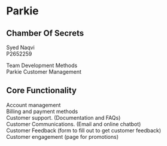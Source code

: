 # Parkie

## Chamber Of Secrets

Syed Naqvi </br>
P2652259

Team Development Methods </br>
Parkie Customer Management

## Core Functionality

Account management </br>
Billing and payment methods </br>
Customer support. (Documentation and FAQs) </br>
Customer Communications. (Email and online chatbot) </br>
Customer Feedback (form to fill out to get customer feedback) </br>
Customer engagement (page for promotions) </br>
